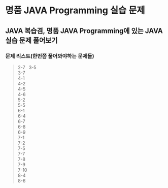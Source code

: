 # 명품 JAVA Programming 실습 문제 

## JAVA 복습겸, 명품 JAVA Programming에 있는 JAVA 실습 문제 풀어보기  

### 문제 리스트(한번쯤 풀어봐야하는 문제들)
>2-7  
3-5  
3-7  
4-1  
4-2  
4-5  
4-6  
5-2  
5-5  
6-1  
6-4  
6-7  
6-8  
6-9  
7-1  
7-2  
7-5  
7-7  
7-8  
7-9  
7-10  
8-4  
8-6  

